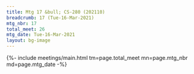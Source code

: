 ```yaml
---
title: Mtg 17 &bull; CS-280 (202110)
breadcrumb: 17 (Tue-16-Mar-2021)
mtg_nbr: 17
total_meet: 26
mtg_date: Tue-16-Mar-2021
layout: bg-image
---
```


{%- include meetings/main.html
    tm=page.total_meet
    mn=page.mtg_nbr
    md=page.mtg_date
-%}
